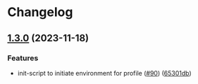 # Changelog

## [1.3.0](https://github.com/sunggun-yu/envp/compare/v1.2.1...v1.3.0) (2023-11-18)


### Features

* init-script to initiate environment for profile ([#90](https://github.com/sunggun-yu/envp/issues/90)) ([65301db](https://github.com/sunggun-yu/envp/commit/65301db02d446b5993bd12e42d3cc1b860124564))
